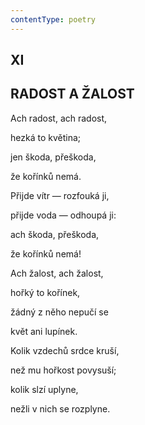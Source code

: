 ```yaml
---
contentType: poetry
---
```


## XI  

## RADOST A ŽALOST

Ach radost, ach radost,  

hezká to květina;

jen škoda, přeškoda,

že kořínků nemá.

Přijde vítr — rozfouká ji,

přijde voda — odhoupá ji:

ach škoda, přeškoda,

že kořínků nemá!

Ach žalost, ach žalost,

hořký to kořínek,

žádný z něho nepučí se

květ ani lupínek.

Kolik vzdechů srdce kruší,

než mu hořkost povysuší;

kolik slzí uplyne,

nežli v nich se rozplyne.
